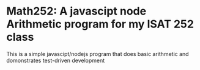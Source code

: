 # Math252: A javascipt node Arithmetic program for my ISAT 252 class

This is a simple javascipt/nodejs program that does basic arithmetic and domonstrates test-driven development 